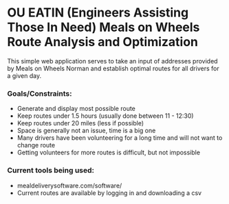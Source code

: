 # OU EATIN (Engineers Assisting Those In Need) Meals on Wheels Route Analysis and Optimization

This simple web application serves to take an input of addresses provided by Meals on Wheels Norman and establish optimal routes for all drivers for a given day.

### Goals/Constraints:
- Generate and display most possible route
- Keep routes under 1.5 hours (usually done between 11 - 12:30)
- Keep routes under 20 miles (less if possible)
- Space is generally not an issue, time is a big one
- Many drivers have been volunteering for a long time and will not want to change route
- Getting volunteers for more routes is difficult, but not impossible

### Current tools being used:
- mealdeliverysoftware.com/software/
- Current routes are available by logging in and downloading a csv
